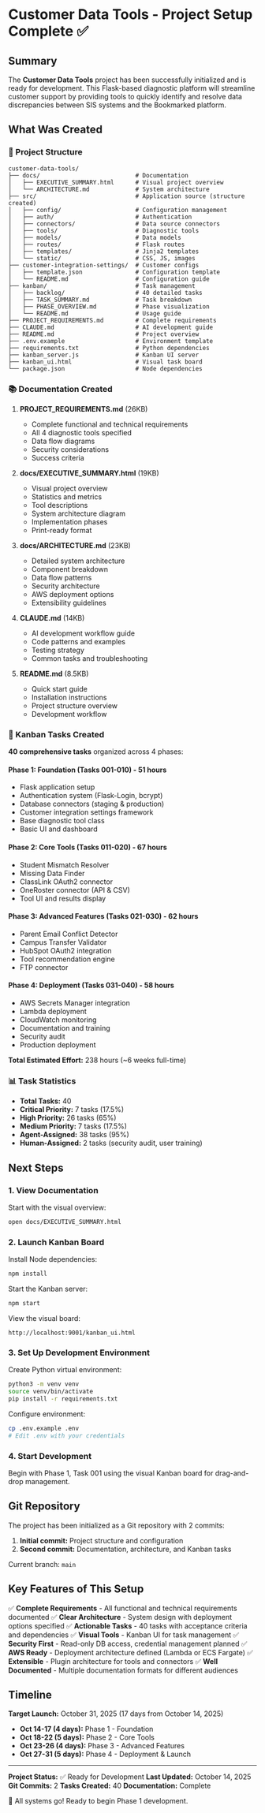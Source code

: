 # Customer Data Tools - Project Setup Complete ✅

## Summary

The **Customer Data Tools** project has been successfully initialized and is ready for development. This Flask-based diagnostic platform will streamline customer support by providing tools to quickly identify and resolve data discrepancies between SIS systems and the Bookmarked platform.

## What Was Created

### 📁 Project Structure
```
customer-data-tools/
├── docs/                           # Documentation
│   ├── EXECUTIVE_SUMMARY.html      # Visual project overview
│   └── ARCHITECTURE.md             # System architecture
├── src/                            # Application source (structure created)
│   ├── config/                     # Configuration management
│   ├── auth/                       # Authentication
│   ├── connectors/                 # Data source connectors
│   ├── tools/                      # Diagnostic tools
│   ├── models/                     # Data models
│   ├── routes/                     # Flask routes
│   ├── templates/                  # Jinja2 templates
│   └── static/                     # CSS, JS, images
├── customer-integration-settings/  # Customer configs
│   ├── template.json               # Configuration template
│   └── README.md                   # Configuration guide
├── kanban/                         # Task management
│   ├── backlog/                    # 40 detailed tasks
│   ├── TASK_SUMMARY.md             # Task breakdown
│   ├── PHASE_OVERVIEW.md           # Phase visualization
│   └── README.md                   # Usage guide
├── PROJECT_REQUIREMENTS.md         # Complete requirements
├── CLAUDE.md                       # AI development guide
├── README.md                       # Project overview
├── .env.example                    # Environment template
├── requirements.txt                # Python dependencies
├── kanban_server.js                # Kanban UI server
├── kanban_ui.html                  # Visual task board
└── package.json                    # Node dependencies
```

### 📚 Documentation Created

1. **PROJECT_REQUIREMENTS.md** (26KB)
   - Complete functional and technical requirements
   - All 4 diagnostic tools specified
   - Data flow diagrams
   - Security considerations
   - Success criteria

2. **docs/EXECUTIVE_SUMMARY.html** (19KB)
   - Visual project overview
   - Statistics and metrics
   - Tool descriptions
   - System architecture diagram
   - Implementation phases
   - Print-ready format

3. **docs/ARCHITECTURE.md** (23KB)
   - Detailed system architecture
   - Component breakdown
   - Data flow patterns
   - Security architecture
   - AWS deployment options
   - Extensibility guidelines

4. **CLAUDE.md** (14KB)
   - AI development workflow guide
   - Code patterns and examples
   - Testing strategy
   - Common tasks and troubleshooting

5. **README.md** (8.5KB)
   - Quick start guide
   - Installation instructions
   - Project structure overview
   - Development workflow

### 🎯 Kanban Tasks Created

**40 comprehensive tasks** organized across 4 phases:

#### Phase 1: Foundation (Tasks 001-010) - 51 hours
- Flask application setup
- Authentication system (Flask-Login, bcrypt)
- Database connectors (staging & production)
- Customer integration settings framework
- Base diagnostic tool class
- Basic UI and dashboard

#### Phase 2: Core Tools (Tasks 011-020) - 67 hours
- Student Mismatch Resolver
- Missing Data Finder
- ClassLink OAuth2 connector
- OneRoster connector (API & CSV)
- Tool UI and results display

#### Phase 3: Advanced Features (Tasks 021-030) - 62 hours
- Parent Email Conflict Detector
- Campus Transfer Validator
- HubSpot OAuth2 integration
- Tool recommendation engine
- FTP connector

#### Phase 4: Deployment (Tasks 031-040) - 58 hours
- AWS Secrets Manager integration
- Lambda deployment
- CloudWatch monitoring
- Documentation and training
- Security audit
- Production deployment

**Total Estimated Effort:** 238 hours (~6 weeks full-time)

### 📊 Task Statistics

- **Total Tasks:** 40
- **Critical Priority:** 7 tasks (17.5%)
- **High Priority:** 26 tasks (65%)
- **Medium Priority:** 7 tasks (17.5%)
- **Agent-Assigned:** 38 tasks (95%)
- **Human-Assigned:** 2 tasks (security audit, user training)

## Next Steps

### 1. View Documentation

Start with the visual overview:
```bash
open docs/EXECUTIVE_SUMMARY.html
```

### 2. Launch Kanban Board

Install Node dependencies:
```bash
npm install
```

Start the Kanban server:
```bash
npm start
```

View the visual board:
```
http://localhost:9001/kanban_ui.html
```

### 3. Set Up Development Environment

Create Python virtual environment:
```bash
python3 -m venv venv
source venv/bin/activate
pip install -r requirements.txt
```

Configure environment:
```bash
cp .env.example .env
# Edit .env with your credentials
```

### 4. Start Development

Begin with Phase 1, Task 001 using the visual Kanban board for drag-and-drop management.

## Git Repository

The project has been initialized as a Git repository with 2 commits:

1. **Initial commit:** Project structure and configuration
2. **Second commit:** Documentation, architecture, and Kanban tasks

Current branch: `main`

## Key Features of This Setup

✅ **Complete Requirements** - All functional and technical requirements documented
✅ **Clear Architecture** - System design with deployment options specified
✅ **Actionable Tasks** - 40 tasks with acceptance criteria and dependencies
✅ **Visual Tools** - Kanban UI for task management
✅ **Security First** - Read-only DB access, credential management planned
✅ **AWS Ready** - Deployment architecture defined (Lambda or ECS Fargate)
✅ **Extensible** - Plugin architecture for tools and connectors
✅ **Well Documented** - Multiple documentation formats for different audiences

## Timeline

**Target Launch:** October 31, 2025 (17 days from October 14, 2025)

- **Oct 14-17 (4 days):** Phase 1 - Foundation
- **Oct 18-22 (5 days):** Phase 2 - Core Tools
- **Oct 23-26 (4 days):** Phase 3 - Advanced Features
- **Oct 27-31 (5 days):** Phase 4 - Deployment & Launch

---

**Project Status:** ✅ Ready for Development
**Last Updated:** October 14, 2025
**Git Commits:** 2
**Tasks Created:** 40
**Documentation:** Complete

🚀 All systems go! Ready to begin Phase 1 development.
